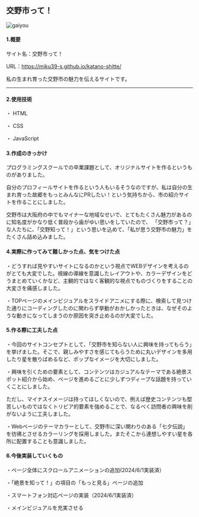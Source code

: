 ## 交野市って！
![gaiyou](https://github.com/miku39-s/katano-shitte/assets/124442211/7351106a-738c-49c5-88f1-8983c41a62ec)

#### 1.概要

サイト名：交野市って！

URL：https://miku39-s.github.io/katano-shitte/

私の生まれ育った交野市の魅力を伝えるサイトです。

****

#### 2.使用技術
・ HTML

・ CSS

・ JavaScript

#### 3.作成のきっかけ
プログラミングスクールでの卒業課題として、オリジナルサイトを作るというものがありました。

自分のプロフィールサイトを作るという人もいるそうなのですが、私は自分の生まれ育った故郷をもっとみんなにPRしたい！という気持ちから、市の紹介サイトを作ることにしました。

交野市は大阪府の中でもマイナーな地域なせいで、とてもたくさん魅力があるのに知名度がかなり低く普段から歯がゆい思いをしていたので、
「交野市って？」な人たちに、「交野知って！」という思いを込めて、「私が思う交野市の魅力」をたくさん詰め込みました。

#### 4.実際に作ってみて難しかった点、気をつけた点
・どうすれば見やすいサイトになるのかという視点でWEBデザインを考えるのがとても大変でした。視線の導線を意識したレイアウトや、カラーデザインをどうまとめていくかなど、主観的ではなく客観的な視点でものづくりをすることの大変さを痛感しました。
  
・TOPページのメインビジュアルをスライドアニメにする際に、検索して見つけた通りにコーディングしたのに関わらず挙動がおかしかったときは、なぜそのような動きになってしまうのか原因を突き止めるのが大変でした。

#### 5.作る際に工夫した点
・今回のサイトコンセプトとして、「交野市を知らない人に興味を持ってもらう」を挙げました。そこで、親しみやすさを感じてもらうために丸いデザインを多用したり星を散りばめるなど、ポップなイメージを大切にしました。

・興味を引くための要素として、コンテンツはカジュアルなテーマである絶景スポット紹介から始め、ページを進めるごとに少しずつディープな話題を持っていくことにしました。

ただし、マイナスイメージは持ってほしくないので、例えば歴史コンテンツも堅苦しいものではなくトリビア的要素を強めることで、なるべく訪問者の興味を削がないように工夫しました。

・Webページのテーマカラーとして、交野市に深い関わりのある「七夕伝説」を彷彿とさせるカラーリングを採用しました。またそこから連想しやすい星を各所に配置することも意識しました。

#### 6.今後実装していくもの
・ページ全体にスクロールアニメーションの追加(2024/6/1実装済）

・「絶景を知って！」の項目の「もっと見る」ページの追加

・スマートフォン対応ページの実装（2024/6/1実装済）

・メインビジュアルを充実させる
